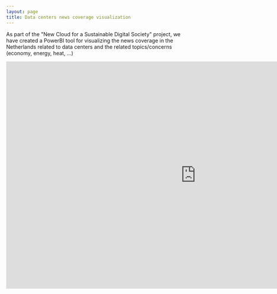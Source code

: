 ```yaml
---
layout: page
title: Data centers news coverage visualization
---
```


As part of the "New Cloud for a Sustainable Digital Society" project, we have created a PowerBI tool for visualizing the
news coverage in the Netherlands related to data centers and the related topics/concerns (economy, energy, heat, ...)

<!-- Anna Besin's iframe -->
<iframe title="Report Section" width="1024" height="612" src="https://app.powerbi.com/view?r=eyJrIjoiZjI3YjU5MTEtMjkzZS00OGVhLWFmY2QtYjBlMzQzZjZlNzFiIiwidCI6IjQ2MmE5YzljLTJkYTYtNGJmYi1iMzE4LTBmODMwNDNmZTQ5YiIsImMiOjh9" frameborder="0" allowFullScreen="true"></iframe>

<!-- Ilias's iframe
    <iframe title="NIA_forwebsite" width="1140" height="541.25" src="https://app.powerbi.com/reportEmbed?reportId=1dab657c-4574-4846-8a44-533511363ca7&autoAuth=true&ctid=462a9c9c-2da6-4bfb-b318-0f83043fe49b" frameborder="0" allowFullScreen="true"></iframe> 
-->
